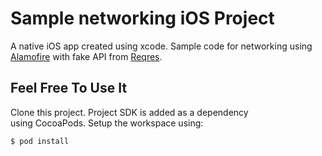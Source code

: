 # Sample networking iOS Project

A native iOS app created using xcode. Sample code for networking using [Alamofire](https://github.com/Alamofire/Alamofire) with fake API from [Reqres](https://reqres.in/).

## Feel Free To Use It
Clone this project.
Project SDK is added as a dependency using CocoaPods. Setup the workspace using:
```
$ pod install
```
